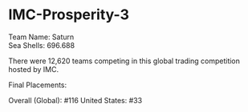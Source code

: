 # IMC-Prosperity-3

Team Name: Saturn  
Sea Shells: 696.688

There were 12,620 teams competing in this global trading competition hosted by IMC.


Final Placements:

Overall (Global): #116
United States: #33

